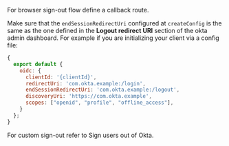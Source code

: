 For browser sign-out flow define a callback route.

Make sure that the `endSessionRedirectUri` configured at `createConfig` is the same as the one defined in the **Logout redirect URI** section of the okta admin dashboard. For example if you are initializing your client via a config file:

```javascript
{
  export default {
    oidc: {
      clientId: '{clientId}',
      redirectUri: 'com.okta.example:/login',
      endSessionRedirectUri: 'com.okta.example:/logout',
      discoveryUri: 'https://com.okta.example',
      scopes: ["openid", "profile", "offline_access"],
    }
  };
}
```

For custom sign-out refer to <GuideLink link="../sign-out-of-okta">Sign users out of Okta</GuideLink>.